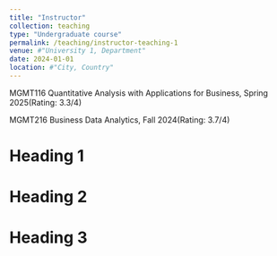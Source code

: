 ```yaml
---
title: "Instructor"
collection: teaching
type: "Undergraduate course"
permalink: /teaching/instructor-teaching-1
venue: #"University 1, Department"
date: 2024-01-01
location: #"City, Country"
---
```


MGMT116 Quantitative Analysis with Applications for Business, Spring 2025(Rating: 3.3/4)

MGMT216 Business Data Analytics, Fall 2024(Rating: 3.7/4)

Heading 1
======

Heading 2
======

Heading 3
======